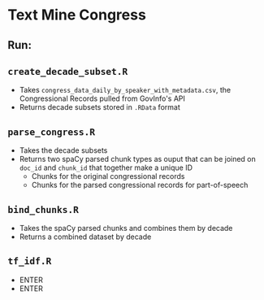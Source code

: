 # Text Mine Congress

## Run: 

## `create_decade_subset.R`
- Takes `congress_data_daily_by_speaker_with_metadata.csv`, the Congressional Records pulled from GovInfo's API
- Returns decade subsets stored in `.RData` format

## `parse_congress.R`
- Takes the decade subsets 
- Returns two spaCy parsed chunk types as ouput that can be joined on `doc_id` and `chunk_id` that together make a unique ID
    - Chunks for the original congressional records
    - Chunks for the parsed congressional records for part-of-speech

## `bind_chunks.R`
- Takes the spaCy parsed chunks and combines them by decade 
- Returns a combined dataset by decade 

## `tf_idf.R`
- ENTER
- ENTER
